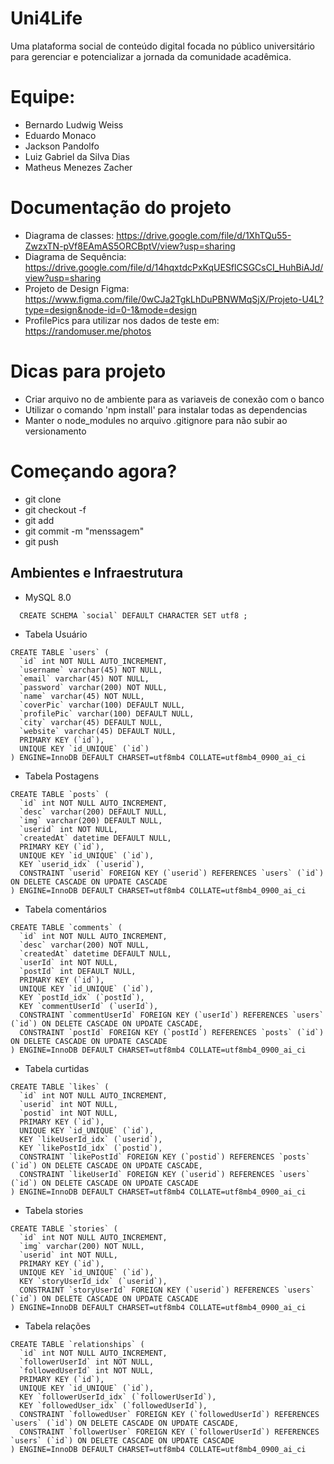 # Uni4Life
Uma plataforma social de conteúdo digital focada no público universitário para gerenciar e potencializar a jornada da comunidade acadêmica.

# Equipe:
- Bernardo Ludwig Weiss
- Eduardo Monaco
- Jackson Pandolfo
- Luiz Gabriel da Silva Dias
- Matheus Menezes Zacher

# Documentação do projeto

- Diagrama de classes: https://drive.google.com/file/d/1XhTQu55-ZwzxTN-pVf8EAmAS5ORCBptV/view?usp=sharing
- Diagrama de Sequência: https://drive.google.com/file/d/14hqxtdcPxKqUESflCSGCsCI_HuhBiAJd/view?usp=sharing
- Projeto de Design Figma: https://www.figma.com/file/0wCJa2TgkLhDuPBNWMqSjX/Projeto-U4L?type=design&node-id=0-1&mode=design
- ProfilePics para utilizar nos dados de teste em: https://randomuser.me/photos

# Dicas para projeto
- Criar arquivo no de ambiente para as variaveis de conexão com o banco
- Utilizar o comando 'npm install' para instalar todas as dependencias
- Manter o node_modules no arquivo .gitignore para não subir ao versionamento

# Começando agora?
- git clone <url>
- git checkout -f <branch>
- git add <arquivos>
- git commit -m "menssagem"
- git push

## Ambientes e Infraestrutura
- MySQL 8.0
```
  CREATE SCHEMA `social` DEFAULT CHARACTER SET utf8 ;
```
- Tabela Usuário
```
CREATE TABLE `users` (
  `id` int NOT NULL AUTO_INCREMENT,
  `username` varchar(45) NOT NULL,
  `email` varchar(45) NOT NULL,
  `password` varchar(200) NOT NULL,
  `name` varchar(45) NOT NULL,
  `coverPic` varchar(100) DEFAULT NULL,
  `profilePic` varchar(100) DEFAULT NULL,
  `city` varchar(45) DEFAULT NULL,
  `website` varchar(45) DEFAULT NULL,
  PRIMARY KEY (`id`),
  UNIQUE KEY `id_UNIQUE` (`id`)
) ENGINE=InnoDB DEFAULT CHARSET=utf8mb4 COLLATE=utf8mb4_0900_ai_ci

```
- Tabela Postagens
```
CREATE TABLE `posts` (
  `id` int NOT NULL AUTO_INCREMENT,
  `desc` varchar(200) DEFAULT NULL,
  `img` varchar(200) DEFAULT NULL,
  `userid` int NOT NULL,
  `createdAt` datetime DEFAULT NULL,
  PRIMARY KEY (`id`),
  UNIQUE KEY `id_UNIQUE` (`id`),
  KEY `userid_idx` (`userid`),
  CONSTRAINT `userid` FOREIGN KEY (`userid`) REFERENCES `users` (`id`) ON DELETE CASCADE ON UPDATE CASCADE
) ENGINE=InnoDB DEFAULT CHARSET=utf8mb4 COLLATE=utf8mb4_0900_ai_ci

```
- Tabela comentários
```
CREATE TABLE `comments` (
  `id` int NOT NULL AUTO_INCREMENT,
  `desc` varchar(200) NOT NULL,
  `createdAt` datetime DEFAULT NULL,
  `userId` int NOT NULL,
  `postId` int DEFAULT NULL,
  PRIMARY KEY (`id`),
  UNIQUE KEY `id_UNIQUE` (`id`),
  KEY `postId_idx` (`postId`),
  KEY `commentUserId` (`userId`),
  CONSTRAINT `commentUserId` FOREIGN KEY (`userId`) REFERENCES `users` (`id`) ON DELETE CASCADE ON UPDATE CASCADE,
  CONSTRAINT `postId` FOREIGN KEY (`postId`) REFERENCES `posts` (`id`) ON DELETE CASCADE ON UPDATE CASCADE
) ENGINE=InnoDB DEFAULT CHARSET=utf8mb4 COLLATE=utf8mb4_0900_ai_ci

```
- Tabela curtidas
```
CREATE TABLE `likes` (
  `id` int NOT NULL AUTO_INCREMENT,
  `userid` int NOT NULL,
  `postid` int NOT NULL,
  PRIMARY KEY (`id`),
  UNIQUE KEY `id_UNIQUE` (`id`),
  KEY `likeUserId_idx` (`userid`),
  KEY `likePostId_idx` (`postid`),
  CONSTRAINT `likePostId` FOREIGN KEY (`postid`) REFERENCES `posts` (`id`) ON DELETE CASCADE ON UPDATE CASCADE,
  CONSTRAINT `likeUserId` FOREIGN KEY (`userid`) REFERENCES `users` (`id`) ON DELETE CASCADE ON UPDATE CASCADE
) ENGINE=InnoDB DEFAULT CHARSET=utf8mb4 COLLATE=utf8mb4_0900_ai_ci

```
- Tabela stories
```
CREATE TABLE `stories` (
  `id` int NOT NULL AUTO_INCREMENT,
  `img` varchar(200) NOT NULL,
  `userid` int NOT NULL,
  PRIMARY KEY (`id`),
  UNIQUE KEY `id_UNIQUE` (`id`),
  KEY `storyUserId_idx` (`userid`),
  CONSTRAINT `storyUserId` FOREIGN KEY (`userid`) REFERENCES `users` (`id`) ON DELETE CASCADE ON UPDATE CASCADE
) ENGINE=InnoDB DEFAULT CHARSET=utf8mb4 COLLATE=utf8mb4_0900_ai_ci

```
- Tabela relações
```
CREATE TABLE `relationships` (
  `id` int NOT NULL AUTO_INCREMENT,
  `followerUserId` int NOT NULL,
  `followedUserId` int NOT NULL,
  PRIMARY KEY (`id`),
  UNIQUE KEY `id_UNIQUE` (`id`),
  KEY `followerUserId_idx` (`followerUserId`),
  KEY `followedUser_idx` (`followedUserId`),
  CONSTRAINT `followedUser` FOREIGN KEY (`followedUserId`) REFERENCES `users` (`id`) ON DELETE CASCADE ON UPDATE CASCADE,
  CONSTRAINT `followerUser` FOREIGN KEY (`followerUserId`) REFERENCES `users` (`id`) ON DELETE CASCADE ON UPDATE CASCADE
) ENGINE=InnoDB DEFAULT CHARSET=utf8mb4 COLLATE=utf8mb4_0900_ai_ci

